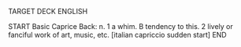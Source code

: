 TARGET DECK
ENGLISH

START
Basic
Caprice
Back: n. 1 a whim. B tendency to this. 2 lively or fanciful work of art, music, etc. [italian capriccio sudden start]
END

